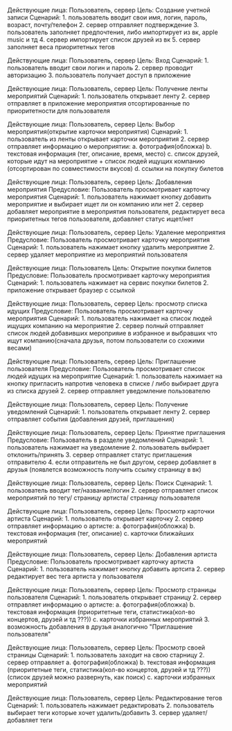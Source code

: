 Действующие лица: Пользователь, сервер
Цель: Создание учетной записи
Сценарий:
	1. пользователь вводит свои имя, логин, пароль, возраст, почту/телефон
	2. сервер отправляет подтверждение
	3. пользователь заполняет предпочтения, либо импортирует из вк, apple music и тд
	4. сервер импортирует список друзей из вк
	5. сервер заполняет веса приоритетных тегов


Действующие лица: Пользователь, сервер
Цель: Вход
Сценарий:
	1. пользователь вводит свои логин и пароль
	2. сервер проводит авторизацию
	3. пользователь получает доступ в приложение

Действующие лица: Пользователь, сервер
Цель: Получение ленты мероприятий
Сценарий:
	1. пользователь открывает ленту
	2. сервер отправляет в приложение мероприятия отсортированные по приоритетности для пользователя

Действующие лица: Пользователь, сервер
Цель: Выбор мероприятия(открытие карточки мероприятия)
Сценарий:
	1. пользователь из ленты открывает карточки мероприятия
	2. сервер отправляет информацию о мероприятии:
		a. фотография(обложка)
		b. текстовая информация (тег, описание, время, место)
		c. список друзей, которые идут на мероприятие + список людей ищущих компанию (отсортирован по совместимости вкусов)
		d. ссылки на покупку билетов

Действующие лица: Пользователь, сервер
Цель: Добавления мероприятия 
Предусловие: Пользователь просмотривает карточку мероприятия
Сценарий:
	1. пользователь нажимает кнопку добавить мероприятие и выбирает ищет ли он компанию или нет
	2. сервер добавляет мероприятие в мероприятия пользователя, редактирует веса приоритетных тегов пользователя, добавляет статус ищет/нет

Действующие лица: Пользователь, сервер
Цель: Удаление мероприятия 
Предусловие: Пользователь просмотривает карточку мероприятия
Сценарий:
	1. пользователь нажимает кнопку удалить мероприятие 
	2. сервер удаляет мероприятие из мероприятий пользователя

Действующие лица: Пользователь
Цель: Открытие покупки билетов
Предусловие: Пользователь просмотривает карточку мероприятия
Сценарий:
	1. пользователь нажимает на сервис покупки билетов
	2. приложение открывает браузер с ссылкой


Действующие лица: Пользователь, сервер
Цель: просмотр списка идущих
Предусловие: Пользователь просмотривает карточку мероприятия
Сценарий:
	1. пользователь нажимает на список людей ищущих компанию на мероприятие
	2. сервер полный отправляет список людей добавивших мероприяие в избранное и выбравших что ищут компанию(сначала друзья, потом пользователи со схожими весами)

Действующие лица: Пользователь, сервер
Цель: Приглашение пользователя
Предусловие: Пользователь просмотривает список людей идущих на мероприятие
Сценарий:
	1. пользователь нажимает на кнопку пригласить напротив человека в списке / либо выбирает друга из списка друзей
	2. сервер отправляет уведомление пользователю


Действующие лица: Пользователь, сервер
Цель: Получение уведомлений
Сценарий:
	1. пользователь открывает ленту
	2. сервер отправляет события (добавления друзей, приглашения)

Действующие лица: Пользователь, сервер
Цель: Принятие приглашения
Предусловие: Пользователь в разделе уведомлений
Сценарий:
	1. пользователь нажимает на уведомление
	2. пользователь выбирает отклонить/принять
	3. сервер отправляет статус приглашения отправителю
	4. если отправитель не был другом, сервер добавляет в друзья (появлется возможность получить ссылку страницу в вк)


Действующие лица: Пользователь, сервер
Цель: Поиск
Сценарий:
	1. пользователь вводит тег/название/логин
	2. сервер отправляет список мероприятий по тегу/ страницу артиста/ страницу пользователя


Действующие лица: Пользователь, сервер
Цель: Просмотр карточки артиста
Сценарий:
	1. пользователь открывает карточку
	2. сервер отправляет информацию о артисте:
		a. фотография(обложка)
		b. текстовая информация (тег, описание)
		с. карточки ближайших мероприятий

Действующие лица: Пользователь, сервер
Цель: Добавления артиста
Предусловие: Пользователь просмотривает карточку артиста
Сценарий:
	1. пользователь нажимает кнопку добавить артсита
	2. сервер  редактирует вес тега артиста у пользователя


Действующие лица: Пользователь, сервер
Цель: Просмотр страницы пользователя
Сценарий:
	1. пользователь открывает страницу
	2. сервер отправляет информацию о артисте:
		a. фотография(обложка)
		b. текстовая информация (приоритетные теги, статистика(кол-во концертов, друзей и тд ???))
		с. карточки избранных мероприятий
	3. возможность добавления в друзья аналогично "Приглашение пользователя"


Действующие лица: Пользователь, сервер
Цель: Просмотр своей страницы
Сценарий:
	1. пользователь заходит на свою старницу
	2. сервер отправляет 
		a. фотография(обложка)
		b. текстовая информация (приоритетные теги, статистика(кол-во концертов, друзей и тд ???)) (список друзей можно развернуть, как поиск)
		с. карточки избранных мероприятий


Действующие лица: Пользователь, сервер
Цель: Редактирование тегов
Сценарий:
	1. пользователь нажимает редактировать
	2. пользователь выбирает теги которые хочет удалить/добавить
	3. сервер удаляет/добавляет теги

